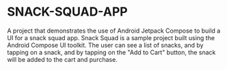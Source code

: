 # SNACK-SQUAD-APP
A project that demonstrates the use of Android Jetpack Compose to build a UI for a snack squad app. Snack Squad is a sample project built using the Android Compose UI toolkit. The user can see a list of snacks, and by tapping on a snack, and by tapping on the "Add to Cart" button, the snack will be added to the cart and purchase.
